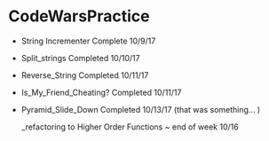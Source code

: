 # CodeWarsPractice

  * String Incrementer Complete 10/9/17

  * Split_strings Completed 10/10/17

  * Reverse_String Completed 10/11/17

  * Is_My_Friend_Cheating? Completed 10/11/17

  * Pyramid_Slide_Down Completed 10/13/17 (that was something... )

    _refactoring to Higher Order Functions ~ end of week 10/16
